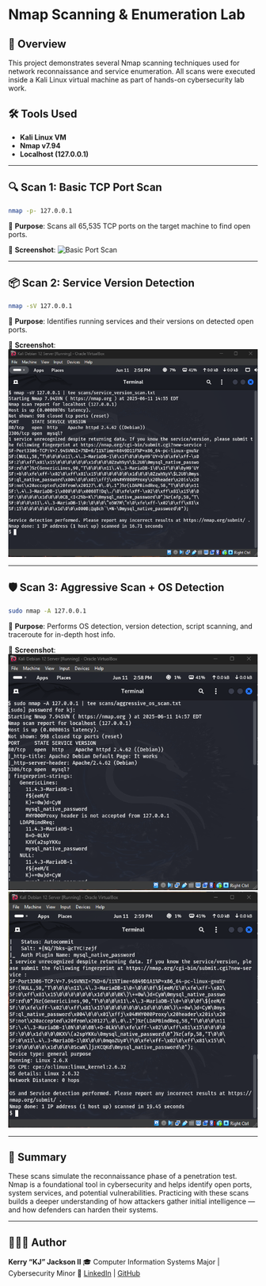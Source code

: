 # Nmap Scanning & Enumeration Lab

## 📘 Overview

This project demonstrates several Nmap scanning techniques used for network reconnaissance and service enumeration. All scans were executed inside a Kali Linux virtual machine as part of hands-on cybersecurity lab work.

## 🛠️ Tools Used

- **Kali Linux VM**
- **Nmap v7.94**
- **Localhost (127.0.0.1)**

---

## 🔍 Scan 1: Basic TCP Port Scan

```bash
nmap -p- 127.0.0.1
````

📌 **Purpose**: Scans all 65,535 TCP ports on the target machine to find open ports.

📸 **Screenshot**:
![Basic Port Scan](screenshots/basic_port_scan.png)

---

## 📦 Scan 2: Service Version Detection

```bash
nmap -sV 127.0.0.1
```

📌 **Purpose**: Identifies running services and their versions on detected open ports.

📸 **Screenshot**:
![Service Version Detection](screenshots/service-version-detection.png)

---

## 🛡️ Scan 3: Aggressive Scan + OS Detection

```bash
sudo nmap -A 127.0.0.1
```

📌 **Purpose**: Performs OS detection, version detection, script scanning, and traceroute for in-depth host info.

📸 **Screenshot**:
![Aggressive OS Scan](screenshots/aggressive_os_scan.png)
![Aggressive OS Scan 2](screenshots/aggressive_os_scan2.png)

---

## 🧠 Summary

These scans simulate the reconnaissance phase of a penetration test. Nmap is a foundational tool in cybersecurity and helps identify open ports, system services, and potential vulnerabilities. Practicing with these scans builds a deeper understanding of how attackers gather initial intelligence — and how defenders can harden their systems.

---

## 👨🏽‍💻 Author

**Kerry “KJ” Jackson II**
🎓 Computer Information Systems Major | Cybersecurity Minor
🔗 [LinkedIn](https://www.linkedin.com/in/kerryjacksonii) | [GitHub](https://github.com/kjacksonn)
